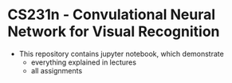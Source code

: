 # CS231n - Convulational Neural Network for Visual Recognition

- This repository contains jupyter notebook, which demonstrate
	- everything explained in lectures
	- all assignments

